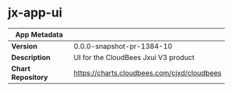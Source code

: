 # jx-app-ui

|App Metadata||
|---|---|
| **Version** | 0.0.0-snapshot-pr-1384-10 |
| **Description** | UI for the CloudBees Jxui V3 product |
| **Chart Repository** | https://charts.cloudbees.com/cjxd/cloudbees |
